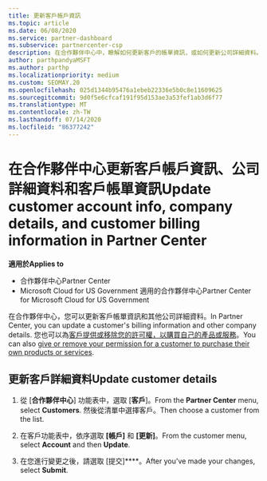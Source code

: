 ```yaml
---
title: 更新客戶帳戶資訊
ms.topic: article
ms.date: 06/08/2020
ms.service: partner-dashboard
ms.subservice: partnercenter-csp
description: 在合作夥伴中心中，瞭解如何更新客戶的帳單資訊，或如何更新公司詳細資料。
author: parthpandyaMSFT
ms.author: parthp
ms.localizationpriority: medium
ms.custom: SEOMAY.20
ms.openlocfilehash: 025d1344b95476a1ebeb22336e5b0c8e11609625
ms.sourcegitcommit: 9d0f5e6cfcaf191f95d153ae3a53fef1ab3d6f77
ms.translationtype: MT
ms.contentlocale: zh-TW
ms.lasthandoff: 07/14/2020
ms.locfileid: "86377242"
---
```

# <a name="update-customer-account-info-company-details-and-customer-billing-information-in-partner-center"></a><span data-ttu-id="b06e2-103">在合作夥伴中心更新客戶帳戶資訊、公司詳細資料和客戶帳單資訊</span><span class="sxs-lookup"><span data-stu-id="b06e2-103">Update customer account info, company details, and customer billing information in Partner Center</span></span>

<span data-ttu-id="b06e2-104">**適用於**</span><span class="sxs-lookup"><span data-stu-id="b06e2-104">**Applies to**</span></span>

- <span data-ttu-id="b06e2-105">合作夥伴中心</span><span class="sxs-lookup"><span data-stu-id="b06e2-105">Partner Center</span></span>
- <span data-ttu-id="b06e2-106">Microsoft Cloud for US Government 適用的合作夥伴中心</span><span class="sxs-lookup"><span data-stu-id="b06e2-106">Partner Center for Microsoft Cloud for US Government</span></span>

<span data-ttu-id="b06e2-107">在合作夥伴中心，您可以更新客戶帳單資訊和其他公司詳細資料。</span><span class="sxs-lookup"><span data-stu-id="b06e2-107">In Partner Center, you can update a customer's billing information and other company details.</span></span> <span data-ttu-id="b06e2-108">您也可以為[客戶提供或移除您的許可權，以購買自己的產品或服務](give-customers-permission.md)。</span><span class="sxs-lookup"><span data-stu-id="b06e2-108">You can also [give or remove your permission for a customer to purchase their own products or services](give-customers-permission.md).</span></span>

## <a name="update-customer-details"></a><span data-ttu-id="b06e2-109">更新客戶詳細資料</span><span class="sxs-lookup"><span data-stu-id="b06e2-109">Update customer details</span></span>

1. <span data-ttu-id="b06e2-110">從 [**合作夥伴中心**] 功能表中，選取 [**客戶**]。</span><span class="sxs-lookup"><span data-stu-id="b06e2-110">From the **Partner Center** menu, select **Customers**.</span></span> <span data-ttu-id="b06e2-111">然後從清單中選擇客戶。</span><span class="sxs-lookup"><span data-stu-id="b06e2-111">Then choose a customer from the list.</span></span>

2. <span data-ttu-id="b06e2-112">在客戶功能表中，依序選取 **\[帳戶\]** 和 **\[更新\]**。</span><span class="sxs-lookup"><span data-stu-id="b06e2-112">From the customer menu, select **Account** and then **Update**.</span></span>

3. <span data-ttu-id="b06e2-113">在您進行變更之後，請選取 [提交]\*\*\*\*。</span><span class="sxs-lookup"><span data-stu-id="b06e2-113">After you've made your changes, select **Submit**.</span></span>